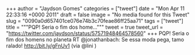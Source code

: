 
+++
author = "Jaydson Gomes"
categories = ["tweet"]
date = "Mon Apr 11 22:33:16 +0000 2011"
draft = false
image = "No media found for this Tweet"
slug = "0090a0d657401ce076e74b3c70feae86ff25aa71"
tags = ["tweet"]
title = """PQP! Seria o fim dos home..."""
tweet = true
tweet_url = "https://twitter.com/jaydson/status/57571948464578560"
+++
PQP! Seria o fim dos homens no planeta RT @jonathanbach: Se essa moda pega, tamo ralado! http://bit.ly/gFnUv1 (via @lini )
